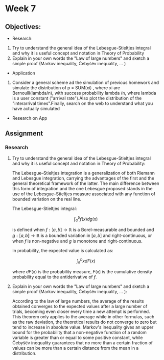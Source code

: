 <script type="text/x-mathjax-config">
    MathJax.Hub.Config({
      tex2jax: {
        skipTags: ['script', 'noscript', 'style', 'textarea', 'pre'],
        inlineMath: [['\\(','\\)'], ['$', '$']],
        displayMath: [ ['$$','$$'], ["\\[","\\]"] ],
      }
    });
  </script>
  <script src="https://cdn.mathjax.org/mathjax/latest/MathJax.js?config=TeX-AMS-MML_HTMLorMML" type="text/javascript"></script>


# Week 7


## Objectives:

* Research

1. Try to understand the general idea of the Lebesgue-Stieltjes integral and why it is useful concept and notation in Theory of Probability
2. Explain in your own words the "Law of large numbers" and sketch a simple proof (Markov inequality, Čebyšëv inequality, ... )

* Application

1. Consider a general scheme ad the simulation of previous homework and simulate the distribution of p = SUM(xi) , where xi are Bernoulli(lambda/n), with success probability lambda /n, where lambda is a user constant ("arrival rate").Also plot the distribution of the "interarrival times".Finally, search on the web to understand what you have actually simulated

* Research on App

## Assignment
### Research


1. Try to understand the general idea of the Lebesgue-Stieltjes integral and why it is useful concept and notation in Theory of Probability:

    The Lebesgue–Stieltjes integration is a generalization of both Riemann and Lebesgue integration, carrying the advantages of the first and the general theoretical framework of the latter. The main difference between this form of integration and the one Lebesgue proposed stands in the use of the Lebesgue–Stieltjes measure associated with any function of bounded variation on the real line.
    
    The Lebesgue-Stieltjes integral:
    
    $$\int_{a}^{b}{f(x)dg(x)}$$
    
    is defined when $f:[a,b]\rightarrow \mathbb{R}$ is a Borel-measurable and bounded and $g:[a,b]\rightarrow \mathbb{R}$ is a bounded variation in $[a,b]$ and right-continuous, or when $f$ is non-negative and $g$ is monotone and right-continuous. 
    
    In probability, the expected value is calculated as:
    
    $$\int_{a}^{b}{xdF(x)}$$
    
    where $dF(x)$ is the probability measure, $F(x)$ is the cumulative density probability equal to the antiderivative of $f$.
    
    
2. Explain in your own words the "Law of large numbers" and sketch a simple proof (Markov inequality, Čebyšëv inequality, ... ):

    According to the law of large numbers, the average of the results obtained converges to the expected values after a large number of trials, becoming even closer every time a new attempt is performed. This theorem only applies to the average while in other formulas, such as the raw deviation, the theoretical results do not converge to zero but tend to increase in absolute value. Markov's inequality gives an upper bound for the probability that a non-negative function of a random variable is greater than or equal to some positive constant, while Čebyšëv inequality guarantees that no more than a certain fraction of values can be more than a certain distance from the mean in a distribution. 
